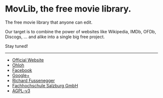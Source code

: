 # MovLib, the free movie library.

The free movie library that anyone can edit.

Our target is to combine the power of websites like Wikipedia, IMDb, OFDb, Discogs, … and alike into a single big free project.

Stay tuned!

- - -

* [Official Website](https://movlib.org/)
* [Ohloh](https://www.ohloh.net/p/movlib)
* [Facebook](https://www.facebook.com/MovLib.org)
* [Google+](https://google.com/+MovlibOrg)
* [Richard Fussenegger](http://richard.fussenegger.info/)
* [Fachhochschule Salzburg GmbH](http://www.fh-salzburg.ac.at/)
* [AGPL-v3](http://www.gnu.org/licenses/agpl.html)
